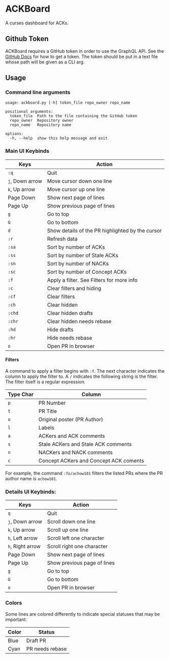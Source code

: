 # ACKBoard

A curses dashboard for ACKs.

## Github Token

ACKBoard requires a GitHub token in order to use the GraphQL API.
See the [GitHub Docs](https://docs.github.com/en/graphql/guides/forming-calls-with-graphql#authenticating-with-a-personal-access-token-classic) for how to get a token.
The token should be put in a text file whose path will be given as a CLI arg.

## Usage

### Command line arguments

```
usage: ackboard.py [-h] token_file repo_owner repo_name

positional arguments:
  token_file  Path to the file containing the GitHub token
  repo_owner  Repository owner
  repo_name   Repository name

options:
  -h, --help  show this help message and exit
```

### Main UI Keybinds

| Keys | Action |
|------|--------|
| `:q` | Quit |
| `j`, Down arrow | Move cursor down one line |
| `k`, Up arrow | Move cursor up one line |
| Page Down | Show next page of lines |
| Page Up | Show previous page of lines |
| `g` | Go to top |
| `G` | Go to bottom |
| `d` | Show details of the PR highlighted by the cursor |
| `:r` | Refresh data |
| `:sa` | Sort by number of ACKs |
| `:ss` | Sort by number of Stale ACKs |
| `:sn` | Sort by number of NACKs |
| `:sc` | Sort by number of Concept ACKs |
| `:f` | Apply a filter. See Filters for more info |
| `:c` | Clear filters and hiding |
| `:cf` | Clear filters |
| `:ch` | Clear hidden |
| `:chd` | Clear hidden drafts |
| `:chr` | Clear hidden needs rebase |
| `:hd` | Hide drafts |
| `:hr` | Hide needs rebase |
| `o` | Open PR in browser |

#### Filters

A command to apply a filter begins with `:f`.
The next character indicates the column to apply the filter to. 
A `/` indicates the following string is the filter. 
The filter itself is a regular expression.

| Type Char | Column |
|-----------|--------|
| `p` | PR Number |
| `t` | PR Title |
| `o` | Original poster (PR Author) |
| `l` | Labels |
| `a` | ACKers and ACK comments |
| `s` | Stale ACKers and Stale ACK comments |
| `n` | NACKers and NACK comments |
| `c` | Concept ACKers and Concept ACK coments |

For example, the command `:fo/achow101` filters the listed PRs where the PR author name is `achow101`.

### Details UI Keybinds:

| Keys | Action |
|------|--------|
| `q` | Quit |
| `j`, Down arrow | Scroll down one line |
| `k`, Up arrow | Scroll up one line |
| `h`, Left arrow | Scroll left one character |
| `h`, Right arrow | Scroll right one character |
| Page Down | Show next page of lines |
| Page Up | Show previous page of lines |
| `g` | Go to top |
| `G` | Go to bottom |
| `o` | Open PR in browser |

### Colors

Some lines are colored differently to indicate special statuses that may be important:

| Color | Status |
|-------|--------|
| Blue | Draft PR |
| Cyan | PR needs rebase |
